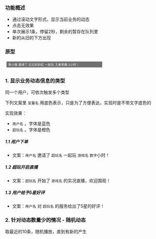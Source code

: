 ### 功能概述
* 通过滚动文字形式，显示当前业务的动态
* 点击无效果
* 单次展示1条，停留2秒，剩余的暂存在队列里
* 新的从旧的下方出现


### 原型
![](img/模块-系统动态.jpg)

### 1. 显示业务动态信息的类型
同一个用户，可依次触发多个类型

下列文案里 `变量名` 用底色表示，只是为了方便表达，实现时是不带文字底色的

实现效果：

* `用户名` 。字体是蓝色  
* `超玩名` 。字体是橙色

##### 1.1 用户下单
* 文案：`用户名` 邀请了 `超玩名` 一起玩 `游戏名` `数字`小时！

##### 1.2 超玩开启直播
* 文案：`超玩名` 开始了 `游戏名` 的实况直播，欢迎围观！

##### 1.3 用户给予5星好评
* 文案：`用户名` 对 `超玩名` 的服务给出了5星的好评！

### 2. 针对动态数量少的情况 - 随机动态
取最近的10条，随机播放，直到有新的产生